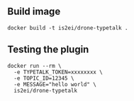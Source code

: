 ## Build image

```
docker build -t is2ei/drone-typetalk .
```

## Testing the plugin

```
docker run --rm \
  -e TYPETALK_TOKEN=xxxxxxxx \
  -e TOPIC_ID=12345 \
  -e MESSAGE="hello world" \
  is2ei/drone-typetalk
```